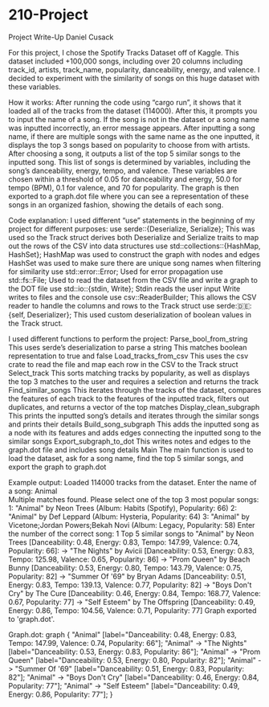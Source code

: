 # 210-Project
Project Write-Up
Daniel Cusack

For this project, I chose the Spotify Tracks Dataset off of Kaggle. This dataset included +100,000 songs, including over 20 columns including track_id, artists, track_name, popularity, danceability, energy, and valence. I decided to experiment with the similarity of songs on this huge dataset with these variables. 

How it works:
After running the code using “cargo run”, it shows that it loaded all of the tracks from the dataset (114000). After this, it prompts you to input the name of a song. If the song is not in the dataset or a song name was inputted incorrectly, an error message appears. After inputting a song name, if there are multiple songs with the same name as the one inputted, it displays the top 3 songs based on popularity to choose from with artists. After choosing a song, it outputs a list of the top 5 similar songs to the inputted song. This list of songs is determined by variables, including the song’s danceability, energy, tempo, and valence. These variables are chosen within a threshold of 0.05 for danceability and energy, 50.0 for tempo (BPM), 0.1 for valence, and 70 for popularity. The graph is then exported to a graph.dot file where you can see a representation of these songs in an organized fashion, showing the details of each song.

Code explanation:
I used different “use” statements in the beginning of my project for different purposes:
use serde::{Deserialize, Serialize};
This was used so the Track struct derives both Deserialize and Serialize traits to map out the rows of the CSV into data structures
use std::collections::{HashMap, HashSet};
HashMap was used to construct the graph with nodes and edges
HashSet was used to make sure there are unique song names when filtering for similarity
use std::error::Error;
Used for error propagation
use std::fs::File;
Used to read the dataset from the CSV file and write a graph to the DOT file
use std::io::{stdin, Write};
Stdin reads the user input
Write writes to files and the console
use csv::ReaderBuilder;
This allows the CSV reader to handle the columns and rows to the Track struct
use serde::de::{self, Deserializer};
This used custom deserialization of boolean values in the Track struct.


I used different functions to perform the project:
Parse_bool_from_string
This uses serde’s deserialization to parse a string
This matches boolean representation to true and false
Load_tracks_from_csv
This uses the csv crate to read the file and map each row in the CSV to the Track struct
Select_track
This sorts matching tracks by popularity, as well as displays the top 3 matches to the user and requires a selection and returns the track
Find_similar_songs
This iterates through the tracks of the dataset, compares the features of each track to the features of the inputted track, filters out duplicates, and returns a vector of the top matches
Display_clean_subgraph
This prints the inputted song’s details and iterates through the similar songs and prints their details
Build_song_subgraph
This adds the inputted song as a node with its features and adds edges connecting the inputted song to the similar songs
Export_subgraph_to_dot
This writes notes and edges to the graph.dot file and includes song details
Main
The main function is used to load the dataset, ask for a song name, find the top 5 similar songs, and export the graph to graph.dot


Example output:
Loaded 114000 tracks from the dataset.
Enter the name of a song:
Animal    
Multiple matches found. Please select one of the top 3 most popular songs:
1: "Animal" by Neon Trees (Album: Habits (Spotify), Popularity: 66)
2: "Animal" by Def Leppard (Album: Hysteria, Popularity: 64)
3: "Animal" by Vicetone;Jordan Powers;Bekah Novi (Album: Legacy, Popularity: 58)
Enter the number of the correct song: 1
Top 5 similar songs to "Animal" by Neon Trees [Danceability: 0.48, Energy: 0.83, Tempo: 147.99, Valence: 0.74, Popularity: 66]:
  -> "The Nights" by Avicii [Danceability: 0.53, Energy: 0.83, Tempo: 125.98, Valence: 0.65, Popularity: 86]
  -> "Prom Queen" by Beach Bunny [Danceability: 0.53, Energy: 0.80, Tempo: 143.79, Valence: 0.75, Popularity: 82]
  -> "Summer Of '69" by Bryan Adams [Danceability: 0.51, Energy: 0.83, Tempo: 139.13, Valence: 0.77, Popularity: 82]
  -> "Boys Don't Cry" by The Cure [Danceability: 0.46, Energy: 0.84, Tempo: 168.77, Valence: 0.67, Popularity: 77]
  -> "Self Esteem" by The Offspring [Danceability: 0.49, Energy: 0.86, Tempo: 104.56, Valence: 0.71, Popularity: 77]
Graph exported to 'graph.dot'.


Graph.dot:
graph {
    "Animal" [label="Danceability: 0.48, Energy: 0.83, Tempo: 147.99, Valence: 0.74, Popularity: 66"];
    "Animal" -> "The Nights" [label="Danceability: 0.53, Energy: 0.83, Popularity: 86"];
    "Animal" -> "Prom Queen" [label="Danceability: 0.53, Energy: 0.80, Popularity: 82"];
    "Animal" -> "Summer Of '69" [label="Danceability: 0.51, Energy: 0.83, Popularity: 82"];
    "Animal" -> "Boys Don't Cry" [label="Danceability: 0.46, Energy: 0.84, Popularity: 77"];
    "Animal" -> "Self Esteem" [label="Danceability: 0.49, Energy: 0.86, Popularity: 77"];
}









